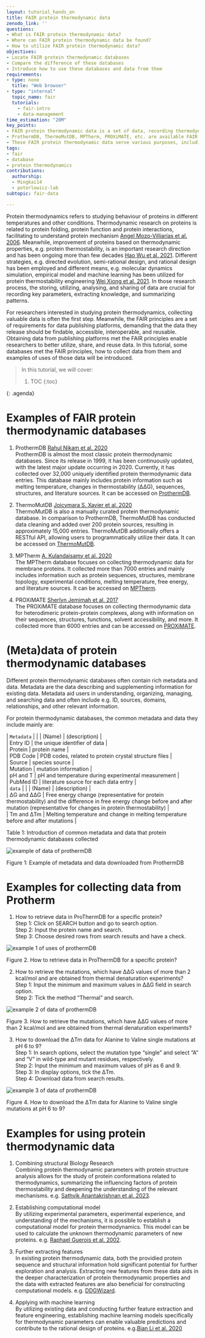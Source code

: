 ```yaml
---
layout: tutorial_hands_on
title: FAIR protein thermodynamic data
zenodo_link: ''
questions:
- What is FAIR protein thermodynamic data?
- Where can FAIR protein thermodynamic data be found?
- How to utilize FAIR protein thermodynamic data?
objectives:
- Locate FAIR protein thermodynamic databases
- Compare the difference of these databases
- Introduce how to use these databases and data from them
requirements:
- type: none
  title: "Web browser"
- type: "internal"
  topic_name: fair
  tutorials:
    - fair-intro
    - data-management
time_estimation: "20M"
key_points:
- FAIR protein thermodynamic data is a set of data, recording thermodynamic parameters of proteins and meeting FAIR principles (findable, accessible, interoperable, and reusable).
- ProthermDB, ThermoMutDB, MPTherm, PROXiMATE, etc. are available FAIR protein thermodynamic databases.
- These FAIR protein thermodynamic data serve various purposes, including contributing to structural biology research, participating in constructing computational models, further extracting features, and applying with machine learning.
tags:
- fair
- database
- protein thermodynamics
contributions:
  authorship:
  - Mingkai14
  - poterlowicz-lab
subtopic: fair-data

---
```


Protein thermodynamics refers to studying behaviour of proteins in different temperatures and other conditions. Thermodynamic research on proteins is related to protein folding, protein function and protein interactions, facilitating to understand protein mechanism [Angel Mozo-Villiarías et al. 2006](https://www.eurekaselect.com/article/1711). Meanwhile, improvement of proteins based on thermodynamic properties, e.g. protein thermostability, is an important research direction and has been ongoing more than few decades [Hao Wu et al. 2021](https://doi.org/10.1080/10408398.2021.1970508). Different strategies, e.g. directed evolution, semi-rational design, and rational design has been employed and different means, e.g. molecular dynamics simulation, empirical model and machine learning has been utilized for protein thermostability engineering [Wei Xiong et al. 2021](https://doi.org/10.1016/j.bej.2021.108096). In those research process, the storing, utilizing, analysing, and sharing of data are crucial for recording key parameters, extracting knowledge, and summarizing patterns. 

For researchers interested in studying protein thermodynamics, collecting valuable data is often the first step. Meanwhile, the FAIR principles are a set of requirements for data publishing platforms, demanding that the data they release should be findable, accessible, interoperable, and reusable. Obtaining data from publishing platforms met the FAIR principles enable researchers to better utilize, share, and reuse data. In this tutorial, some databases met the FAIR principles, how to collect data from them and examples of uses of those data will be introduced.

> <agenda-title></agenda-title>
>
> In this tutorial, we will cover:
>
> 1. TOC
> {:toc}
>
{: .agenda}

# Examples of FAIR protein thermodynamic databases

1. ProthermDB [Rahul Nikam et al. 2020](https://doi.org/10.1093/nar/gkaa1035)  
ProthermDB is almost the most classic protein thermodynamic databases. Since its release in 1999, it has been continuously updated, with the latest major update occurring in 2020. Currently, it has collected over 32,000 uniquely identified protein thermodynamic data entries. This database mainly includes protein information such as melting temperature, changes in thermostability (ΔΔG), sequences, structures, and literature sources. It can be accessed on [ProthermDB](https://web.iitm.ac.in/bioinfo2/prothermdb/index.html).

2. ThermoMutDB [Joicymara S. Xavier et al. 2020](https://doi.org/10.1093/nar/gkaa925)  
ThermoMutDB is also a manually curated protein thermodynamic database. In comparison to ProthermDB, ThermoMutDB has conducted data cleaning and added over 200 protein sources, resulting in approximately 15,000 entries. ThermoMutDB additionally offers a RESTful API, allowing users to programmatically utilize their data. It can be accessed on [ThermoMutDB](https://biosig.lab.uq.edu.au/thermomutdb/).

3. MPTherm [A. Kulandaisamy et al. 2020](https://doi.org/10.1093/bib/bbaa064)  
The MPTherm database focuses on collecting thermodynamic data for membrane proteins. It collected more than 7000 entries and mainly includes information such as protein sequences, structures, membrane topology, experimental conditions, melting temperature, free energy, and literature sources. It can be accessed on [MPTherm](https://www.iitm.ac.in/bioinfo/mptherm/).

4. PROXiMATE [Sherlyn Jemimah et al. 2017](https://doi.org/10.1093/bioinformatics/btx312)  
The PROXiMATE database focuses on collecting thermodynamic data for heterodimeric protein-protein complexes, along with information on their sequences, structures, functions, solvent accessibility, and more. It collected more than 6000 entries and can be accessed on [PROXiMATE](https://www.iitm.ac.in/bioinfo/PROXiMATE/index.html).

# (Meta)data of protein thermodynamic databases

Different protein thermodynamic databases often contain rich metadata and data. Metadata are the data describing and supplementing information for existing data. Metadata aid users in understanding, organizing, managing, and searching data and often include e.g. ID, sources, domains, relationships, and other relevant information.   

For protein thermodynamic databases, the common metadata and data they include mainly are:  

| `Metadata`        |                                                        |
| (Name)            |  (description)                                         |         
| Entry ID          |  the unique identifier of data                         |    
| Protein           |  protein name                                          |   
| PDB Code          |  PDB codes, related to protein crystal structure files |  
| Source            |  species source                                        |  
| Mutation          |  mutation information                                  |  
| pH and T          |  pH and temperature during experimental measurement    |  
| PubMed ID         |  literature source for each data entry                 |  
| `data`            |                                                        |
| (Name)            |  (description)                                         |         
| ΔG and ΔΔG        |  Free energy change (representative for protein thermostability) and the difference in free energy change before and after mutation (representative for changes in protein thermostability)                      |    
| Tm and ΔTm        |  Melting temperature and change in melting temperature before and after mutations                                                                    |    

Table 1: Introduction of common metadata and data that protein thermodynamic databases collected  

![example of data of prothermDB](./images/data_prothermDB.jpg)  

Figure 1: Example of metadata and data downloaded from ProthermDB  

# Examples for collecting data from Protherm

1. How to retrieve data in ProThermDB for a specific protein?  
     Step 1: Click on SEARCH button and go to search option.  
     Step 2: Input the protein name and search.  
     Step 3: Choose desired rows from search results and have a check.  

![example 1 of uses of prothermDB](./images/uses_prothermDB_1.jpg)  

Figure 2. How to retrieve data in ProThermDB for a specific protein?  

2. How to retrieve the mutations, which have ΔΔG values of more than 2 kcal/mol and are obtained from thermal denaturation experiments?  
     Step 1: Input the minimum and maximum values in ΔΔG field in search option.  
     Step 2: Tick the method “Thermal” and search.  

![example 2 of data of prothermDB](./images/uses_prothermDB_2.jpg)  

Figure 3. How to retrieve the mutations, which have ΔΔG values of more than 2 kcal/mol and are obtained from thermal denaturation experiments?  

3. How to download the ΔTm data for Alanine to Valine single mutations at pH 6 to 9?  
     Step 1: In search options, select the mutation type “single” and select “A” and “V” in wild-type and mutant residues, respectively.  
     Step 2: Input the minimum and maximum values of pH as 6 and 9.  
     Step 3: In display options, tick the ΔTm.  
     Step 4: Download data from search results.  

![example 3 of data of prothermDB](./images/uses_prothermDB_3.jpg)  

Figure 4. How to download the ΔTm data for Alanine to Valine single mutations at pH 6 to 9?  

# Examples for using protein thermodynamic data

1. Combining structural Biology Research  
Combining protein thermodynamic parameters with protein structure analysis allows for the study of protein conformations related to thermodynamics, summarizing the influencing factors of protein thermostability and deepening the understanding of the relevant mechanisms. e.g. [Sathvik Anantakrishnan et al. 2023](https://www.nature.com/articles/s41467-023-35790-z).

2. Establishing computational model  
By utilizing experimental parameters, experimental experience, and understanding of the mechanisms, it is possible to establish a computational model for protein thermodynamics. This model can be used to calculate the unknown thermodynamic parameters of new proteins. e.g. [Raphael Guerois et al. 2002](https://doi.org/10.1016/S0022-2836(02)00442-4).

3. Further extracting features  
In existing protein thermodynamic data, both the providied protein sequence and structural information hold significant potential for further exploration and analysis. Extracting new features from these data aids in the deeper characterization of protein thermodynamic properties and the data with extracted features are also beneficial for constructing computational models. e.g. [DDGWizard](https://github.com/Mingkai14/DDGWizard.git).

4. Applying with machine learning  
By utilizing existing data and conducting further feature extraction and feature engineering, establishing machine learning models specifically for thermodynamic parameters can enable valuable predictions and contribute to the rational design of proteins. e.g.[Bian Li et al. 2020](https://journals.plos.org/ploscompbiol/article?id=10.1371)
